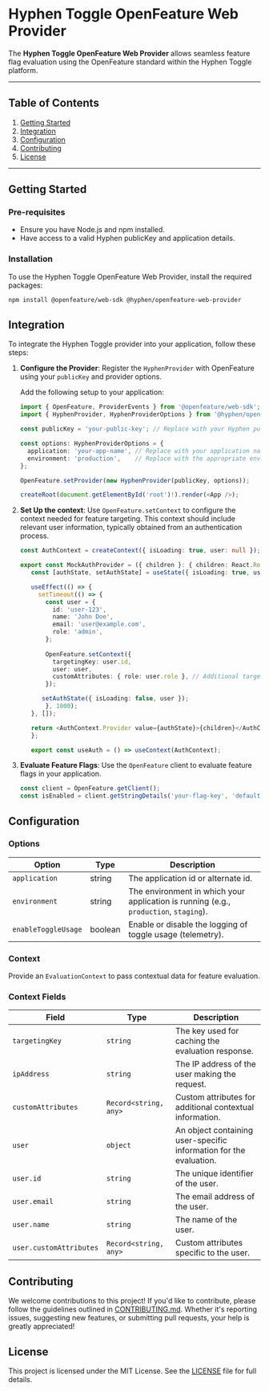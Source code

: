 # Hyphen Toggle OpenFeature Web Provider

The **Hyphen Toggle OpenFeature Web Provider** allows seamless feature flag evaluation using the OpenFeature standard within the Hyphen Toggle platform.

---

## Table of Contents

1. [Getting Started](#getting-started)
2. [Integration](#integration)
3. [Configuration](#configuration)
4. [Contributing](#contributing)
5. [License](#license)

---

## Getting Started

### Pre-requisites
 - Ensure you have Node.js and npm installed.
 - Have access to a valid Hyphen publicKey and application details.

### Installation
To use the Hyphen Toggle OpenFeature Web Provider, install the required packages:

```bash
npm install @openfeature/web-sdk @hyphen/openfeature-web-provider
```

## Integration
To integrate the Hyphen Toggle provider into your application, follow these steps:

1. **Configure the Provider**: Register the `HyphenProvider` with OpenFeature using your `publicKey` and provider options.

    Add the following setup to your application:
   ```typescript jsx
   import { OpenFeature, ProviderEvents } from '@openfeature/web-sdk';
   import { HyphenProvider, HyphenProviderOptions } from '@hyphen/openfeature-web-provider';
   
   const publicKey = 'your-public-key'; // Replace with your Hyphen publicKey
   
   const options: HyphenProviderOptions = {
     application: 'your-app-name', // Replace with your application name
     environment: 'production',    // Replace with the appropriate environment
   };
   
   OpenFeature.setProvider(new HyphenProvider(publicKey, options));
   
   createRoot(document.getElementById('root')!).render(<App />);
   ```

2. **Set Up the context**: Use ``OpenFeature.setContext`` to configure the context needed for feature targeting. This context should include relevant user information, typically obtained from an authentication process.
   ```typescript jsx
   const AuthContext = createContext({ isLoading: true, user: null });

   export const MockAuthProvider = ({ children }: { children: React.ReactNode }) => {
      const [authState, setAuthState] = useState({ isLoading: true, user: null });
   
      useEffect(() => {
        setTimeout(() => {
          const user = {
            id: 'user-123',
            name: 'John Doe',
            email: 'user@example.com',
            role: 'admin',
          };
          
          OpenFeature.setContext({
            targetingKey: user.id,
            user: user,
            customAttributes: { role: user.role }, // Additional targeting attributes
          });
   
         setAuthState({ isLoading: false, user });
          }, 1000);
      }, []);
   
      return <AuthContext.Provider value={authState}>{children}</AuthContext.Provider>;
      };
   
      export const useAuth = () => useContext(AuthContext);
   ```
   
   
3. **Evaluate Feature Flags**: Use the `OpenFeature` client to evaluate feature flags in your application.

    ```typescript jsx
    const client = OpenFeature.getClient();
    const isEnabled = client.getStringDetails('your-flag-key', 'default value');
    ```
   
## Configuration

### Options

| Option          | Type   | Description                                                                        |
|------------------|--------|------------------------------------------------------------------------------------|
| `application`    | string | The application id or alternate id.                                                |
| `environment`    | string | The environment in which your application is running (e.g., `production`, `staging`). |
| `enableToggleUsage` | boolean | Enable or disable the logging of toggle usage (telemetry).                         |

### Context

Provide an `EvaluationContext` to pass contextual data for feature evaluation.

### Context Fields

| Field               | Type                 | Description                                                                 |
|---------------------|----------------------|-----------------------------------------------------------------------------|
| `targetingKey`      | `string`            | The key used for caching the evaluation response.                          |
| `ipAddress`         | `string`            | The IP address of the user making the request.                             |
| `customAttributes`  | `Record<string, any>` | Custom attributes for additional contextual information.                   |
| `user`              | `object`            | An object containing user-specific information for the evaluation.         |
| `user.id`           | `string`            | The unique identifier of the user.                                         |
| `user.email`        | `string`            | The email address of the user.                                             |
| `user.name`         | `string`            | The name of the user.                                                      |
| `user.customAttributes` | `Record<string, any>` | Custom attributes specific to the user.                                    |

## Contributing

We welcome contributions to this project! If you'd like to contribute, please follow the guidelines outlined in [CONTRIBUTING.md](CONTRIBUTING.md). Whether it's reporting issues, suggesting new features, or submitting pull requests, your help is greatly appreciated!

## License

This project is licensed under the MIT License. See the [LICENSE](LICENSE) file for full details.
